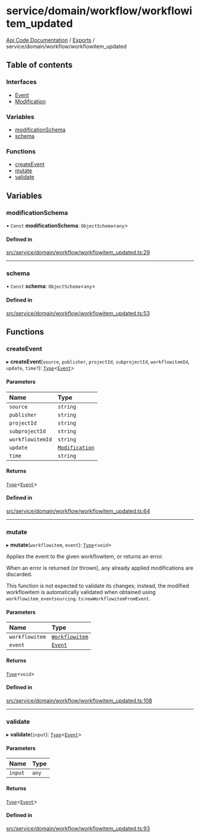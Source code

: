 # service/domain/workflow/workflowitem\_updated
 
[Api Code Documentation](../README.md) / [Exports](../modules.md) / service/domain/workflow/workflowitem\_updated

## Table of contents

### Interfaces

- [Event](../interfaces/service_domain_workflow_workflowitem_updated.Event.md)
- [Modification](../interfaces/service_domain_workflow_workflowitem_updated.Modification.md)

### Variables

- [modificationSchema](service_domain_workflow_workflowitem_updated.md#modificationschema)
- [schema](service_domain_workflow_workflowitem_updated.md#schema)

### Functions

- [createEvent](service_domain_workflow_workflowitem_updated.md#createevent)
- [mutate](service_domain_workflow_workflowitem_updated.md#mutate)
- [validate](service_domain_workflow_workflowitem_updated.md#validate)

## Variables

### modificationSchema

• `Const` **modificationSchema**: `ObjectSchema`<`any`\>

#### Defined in

[src/service/domain/workflow/workflowitem_updated.ts:29](https://github.com/openkfw/TruBudget/blob/0804644/api/src/service/domain/workflow/workflowitem_updated.ts#L29)

___

### schema

• `Const` **schema**: `ObjectSchema`<`any`\>

#### Defined in

[src/service/domain/workflow/workflowitem_updated.ts:53](https://github.com/openkfw/TruBudget/blob/0804644/api/src/service/domain/workflow/workflowitem_updated.ts#L53)

## Functions

### createEvent

▸ **createEvent**(`source`, `publisher`, `projectId`, `subprojectId`, `workflowitemId`, `update`, `time?`): [`Type`](result.md#type)<[`Event`](../interfaces/service_domain_workflow_workflowitem_updated.Event.md)\>

#### Parameters

| Name | Type |
| :------ | :------ |
| `source` | `string` |
| `publisher` | `string` |
| `projectId` | `string` |
| `subprojectId` | `string` |
| `workflowitemId` | `string` |
| `update` | [`Modification`](../interfaces/service_domain_workflow_workflowitem_updated.Modification.md) |
| `time` | `string` |

#### Returns

[`Type`](result.md#type)<[`Event`](../interfaces/service_domain_workflow_workflowitem_updated.Event.md)\>

#### Defined in

[src/service/domain/workflow/workflowitem_updated.ts:64](https://github.com/openkfw/TruBudget/blob/0804644/api/src/service/domain/workflow/workflowitem_updated.ts#L64)

___

### mutate

▸ **mutate**(`workflowitem`, `event`): [`Type`](result.md#type)<`void`\>

Applies the event to the given workflowitem, or returns an error.

When an error is returned (or thrown), any already applied modifications are
discarded.

This function is not expected to validate its changes; instead, the modified
workflowitem is automatically validated when obtained using
`workflowitem_eventsourcing.ts`:`newWorkflowitemFromEvent`.

#### Parameters

| Name | Type |
| :------ | :------ |
| `workflowitem` | [`Workflowitem`](../interfaces/service_domain_workflow_workflowitem.Workflowitem.md) |
| `event` | [`Event`](../interfaces/service_domain_workflow_workflowitem_updated.Event.md) |

#### Returns

[`Type`](result.md#type)<`void`\>

#### Defined in

[src/service/domain/workflow/workflowitem_updated.ts:108](https://github.com/openkfw/TruBudget/blob/0804644/api/src/service/domain/workflow/workflowitem_updated.ts#L108)

___

### validate

▸ **validate**(`input`): [`Type`](result.md#type)<[`Event`](../interfaces/service_domain_workflow_workflowitem_updated.Event.md)\>

#### Parameters

| Name | Type |
| :------ | :------ |
| `input` | `any` |

#### Returns

[`Type`](result.md#type)<[`Event`](../interfaces/service_domain_workflow_workflowitem_updated.Event.md)\>

#### Defined in

[src/service/domain/workflow/workflowitem_updated.ts:93](https://github.com/openkfw/TruBudget/blob/0804644/api/src/service/domain/workflow/workflowitem_updated.ts#L93)
